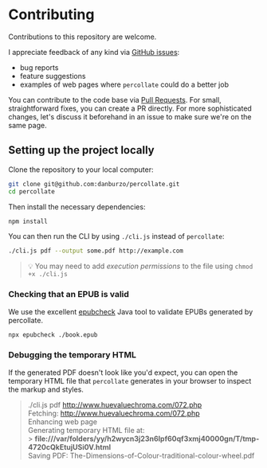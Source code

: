 # Contributing

Contributions to this repository are welcome.

I appreciate feedback of any kind via [GitHub issues](https://github.com/danburzo/percollate/issues):

-   bug reports
-   feature suggestions
-   examples of web pages where `percollate` could do a better job

You can contribute to the code base via [Pull Requests](https://github.com/danburzo/percollate/pulls). For small, straightforward fixes, you can create a PR directly. For more sophisticated changes, let's discuss it beforehand in an issue to make sure we're on the same page.

## Setting up the project locally

Clone the repository to your local computer:

```bash
git clone git@github.com:danburzo/percollate.git
cd percollate
```

Then install the necessary dependencies:

```bash
npm install
```

You can then run the CLI by using `./cli.js` instead of `percollate`:

```bash
./cli.js pdf --output some.pdf http://example.com
```

> 💡 You may need to add _execution permissions_ to the file using `chmod +x ./cli.js`

### Checking that an EPUB is valid

We use the excellent [epubcheck](https://github.com/w3c/epubcheck) Java tool to validate EPUBs generated by percollate.

```bash
npx epubcheck ./book.epub
```

### Debugging the temporary HTML

If the generated PDF doesn't look like you'd expect, you can open the temporary HTML file that `percollate` generates in your browser to inspect the markup and styles.

> ./cli.js pdf http://www.huevaluechroma.com/072.php <br>
> Fetching: http://www.huevaluechroma.com/072.php <br>
> Enhancing web page <br>
> Generating temporary HTML file at: <br> > **file:///var/folders/yy/h2wycn3j23n6lpf60qf3xmj40000gn/T/tmp-4720cQkEtujUSi0V.html** <br>
> Saving PDF: The-Dimensions-of-Colour-traditional-colour-wheel.pdf
